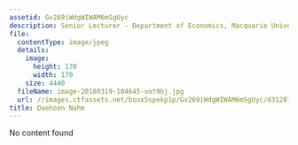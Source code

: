 ```yaml
---
assetid: Gv269iWdgWIWAM6mSgUyc
description: Senior Lecturer - Department of Economics, Macquarie University
file:
  contentType: image/jpeg
  details:
    image:
      height: 170
      width: 170
    size: 4440
  fileName: image-20180319-104645-vot9bj.jpg
  url: //images.ctfassets.net/bsux5spekp1p/Gv269iWdgWIWAM6mSgUyc/d312875a0d7e5b0c07b4fd0989d6aea5/image-20180319-104645-vot9bj.jpg
title: Daehoon Nahm
---
```

No content found